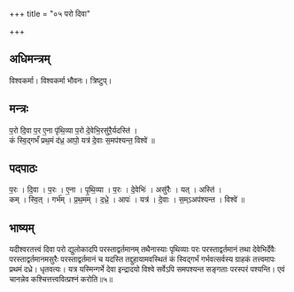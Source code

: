 +++
title = "०५ परो दिवा"

+++
## अधिमन्त्रम्
विश्वकर्मा। विश्वकर्मा भौवनः। त्रिष्टुप्।

## मन्त्रः
प॒रो दि॒वा प॒र ए॒ना पृ॑थि॒व्या प॒रो दे॒वेभि॒रसु॑रै॒र्यदस्ति॑ ।  
कं स्वि॒द्गर्भं॑ प्रथ॒मं द॑ध्र॒ आपो॒ यत्र॑ दे॒वाः स॒मप॑श्यन्त॒ विश्वे॑ ॥

## पदपाठः
प॒रः । दि॒वा । प॒रः । ए॒ना । पृ॒थि॒व्या । प॒रः । दे॒वेभिः॑ । असु॑रैः । यत् । अस्ति॑ ।  
कम् । स्वि॒त् । गर्भ॑म् । प्र॒थ॒मम् । द॒ध्रे॒ । आपः॑ । यत्र॑ । दे॒वाः । स॒म्ऽअप॑श्यन्त । विश्वे॑ ॥

## भाष्यम्
यदीश्वरतत्त्वं दिवा परो द्युलोकादपि परस्ताद्वर्तमानम् तथैनास्याः पृथिव्याः परः परस्ताद्वर्तमानं तथा देवेभिर्देवैः परस्ताद्वर्तमानमसुरैः परस्ताद्वर्तमानं च यदस्ति तद्दुहायामवस्थितं कं स्विद्गर्भं गर्भवत्सर्वस्य ग्राहकं तत्त्वमापः प्रथमं दध्रे। धृतवत्यः। यत्र यस्मिन्गर्भे देवा इन्द्रादयो विश्वे सर्वेऽपि समपश्यन्त सङ्गताः परस्परं पश्यन्ति। एवं चानन्नेव कश्चित्तत्त्ववित्प्रश्नं करोति॥५॥